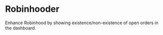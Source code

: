 # Robinhooder

Enhance Robinhood by showing existence/non-existence of open orders in the dashboard.
